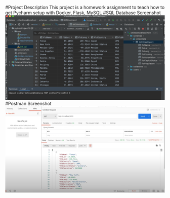 #Project Description 
This project is a homework assignment to teach how to get Pycharm setup with Docker, Flask, MySQL
#SQL Database Screenshot
![SQL Database Screenshot](screenshots/image.png)
#Postman Screenshot
![postman request output](screenshots/Postman.png)
